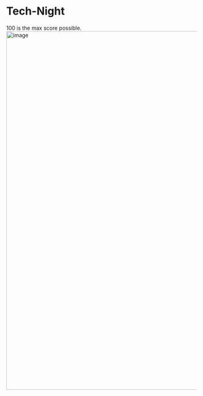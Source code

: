 # Tech-Night
100 is the max score possible.
<img width="946" alt="image" src="https://user-images.githubusercontent.com/91228207/190922033-5dfac0b3-5c17-4a94-b1ec-55efe1001894.png">
